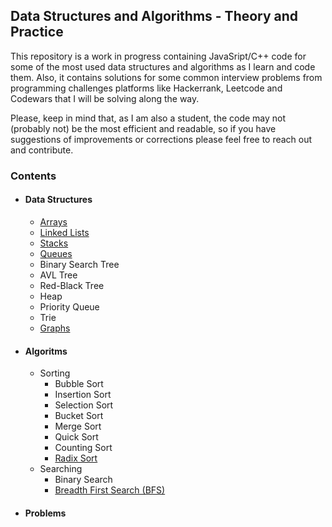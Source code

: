## Data Structures and Algorithms - Theory and Practice

This repository is a work in progress containing JavaSript/C++ code for some of the most used data structures and algorithms as I learn and code them. Also, it contains solutions for some common interview problems from programming challenges platforms like Hackerrank, Leetcode and Codewars that I will be solving along the way.

Please, keep in mind that, as I am also a student, the code may not (probably not) be the most efficient and readable, so if you have suggestions of improvements or corrections please feel free to reach out and contribute.

### Contents

- #### Data Structures
  - [Arrays](DataStructures/Array/README.md)
  - [Linked Lists](DataStructures/Linked%20List/README.md)
  - [Stacks](DataStructures/Stack/README.md)
  - [Queues](DataStructures/Queue/README.md)
  - Binary Search Tree
  - AVL Tree
  - Red-Black Tree
  - Heap
  - Priority Queue
  - Trie
  - [Graphs](DataStructures/Graphs/README.md)
- #### Algoritms
  - Sorting
    - Bubble Sort
    - Insertion Sort
    - Selection Sort
    - Bucket Sort
    - Merge Sort
    - Quick Sort
    - Counting Sort
    - [Radix Sort](Algorithms/Sorting/Radix%20Sort/README.md)
  - Searching
    - Binary Search
    - [Breadth First Search (BFS)](Algorithms/Searching/Breadth%20First%20Search/README.md)
- #### Problems
